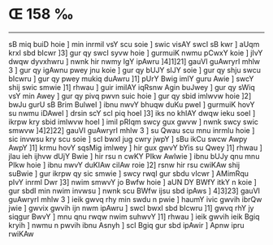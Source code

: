 # Œ 158 ‰
---
sB miq buiD hoie ] min inrmil vsY scu soie ] swic visAY swcI sB
kwr ] aUqm krxI sbd bIcwr ]3] gur qy swcI syvw hoie ] gurmuiK nwmu
pCwxY koie ] jIvY dwqw dyvxhwru ] nwnk hir nwmy lgY ipAwru
]4]1]21] gauVI guAwryrI mhlw 3 ] gur qy igAwnu pwey jnu koie ] gur
qy bUJY sIJY soie ] gur qy shju swcu bIcwru ] gur qy pwey mukiq duAwru ]1]
pUrY Bwig imlY guru Awie ] swcY shij swic smwie ]1] rhwau ] guir
imilAY iqRsnw Agin buJwey ] gur qy sWiq vsY min Awey ] gur qy pivq
pwvn suic hoie ] gur qy sbid imlwvw hoie ]2] bwJu gurU sB Brim BulweI
] ibnu nwvY bhuqw duKu pweI ] gurmuiK hovY su nwmu iDAweI ] drsin scY
scI piq hoeI ]3] iks no khIAY dwqw ieku soeI ] ikrpw kry sbid
imlwvw hoeI ] imil pRIqm swcy gux gwvw ] nwnk swcy swic smwvw
]4]2]22] gauVI guAwryrI mhlw 3 ] su Qwau scu mnu inrmlu hoie ]
sic invwsu kry scu soie ] scI bwxI jug cwry jwpY ] sBu ikCu swcw Awpy
AwpY ]1] krmu hovY sqsMig imlwey ] hir gux gwvY bYis su Qwey ]1] rhwau
] jlau ieh ijhvw dUjY Bwie ] hir rsu n cwKY PIkw Awlwie ] ibnu bUJy
qnu mnu PIkw hoie ] ibnu nwvY duKIAw cilAw roie ]2] rsnw hir rsu
cwiKAw shij suBwie ] gur ikrpw qy sic smwie ] swcy rwqI gur sbdu
vIcwr ] AMimRqu pIvY inrml Dwr ]3] nwim smwvY jo Bwfw hoie ] aUN DY BWfY
itkY n koie ] gur sbdI min nwim invwsu ] nwnk scu BWfw ijsu sbd
ipAws ] 4]3]23] gauVI guAwryrI mhlw 3 ] ieik gwvq rhy min swdu
n pwie ] haumY ivic gwvih ibrQw jwie ] gwvix gwvih ijn nwm ipAwru
] swcI bwxI sbd bIcwru ]1] gwvq rhY jy siqgur BwvY ] mnu qnu rwqw
nwim suhwvY ]1] rhwau ] ieik gwvih ieik Bgiq kryih ] nwmu n pwvih
ibnu Asnyh ] scI Bgiq gur sbd ipAwir ] Apnw ipru rwiKAw
####

